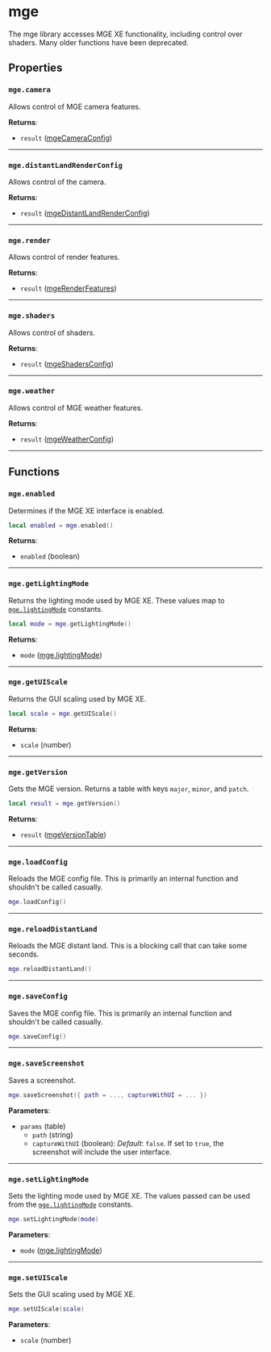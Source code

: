 # mge
<div class="search_terms" style="display: none">mge</div>

<!---
	This file is autogenerated. Do not edit this file manually. Your changes will be ignored.
	More information: https://github.com/MWSE/MWSE/tree/master/docs
-->

The mge library accesses MGE XE functionality, including control over shaders. Many older functions have been deprecated.

## Properties

### `mge.camera`
<div class="search_terms" style="display: none">camera</div>

Allows control of MGE camera features.

**Returns**:

* `result` ([mgeCameraConfig](../types/mgeCameraConfig.md))

***

### `mge.distantLandRenderConfig`
<div class="search_terms" style="display: none">distantlandrenderconfig</div>

Allows control of the camera.

**Returns**:

* `result` ([mgeDistantLandRenderConfig](../types/mgeDistantLandRenderConfig.md))

***

### `mge.render`
<div class="search_terms" style="display: none">render</div>

Allows control of render features.

**Returns**:

* `result` ([mgeRenderFeatures](../types/mgeRenderFeatures.md))

***

### `mge.shaders`
<div class="search_terms" style="display: none">shaders</div>

Allows control of shaders.

**Returns**:

* `result` ([mgeShadersConfig](../types/mgeShadersConfig.md))

***

### `mge.weather`
<div class="search_terms" style="display: none">weather</div>

Allows control of MGE weather features.

**Returns**:

* `result` ([mgeWeatherConfig](../types/mgeWeatherConfig.md))

***

## Functions

### `mge.enabled`
<div class="search_terms" style="display: none">enabled</div>

Determines if the MGE XE interface is enabled.

```lua
local enabled = mge.enabled()
```

**Returns**:

* `enabled` (boolean)

***

### `mge.getLightingMode`
<div class="search_terms" style="display: none">getlightingmode, lightingmode</div>

Returns the lighting mode used by MGE XE. These values map to [`mge.lightingMode`](https://mwse.github.io/MWSE/references/mge/lighting-modes/) constants.

```lua
local mode = mge.getLightingMode()
```

**Returns**:

* `mode` ([mge.lightingMode](../references/mge/lighting-modes.md))

***

### `mge.getUIScale`
<div class="search_terms" style="display: none">getuiscale, uiscale</div>

Returns the GUI scaling used by MGE XE.

```lua
local scale = mge.getUIScale()
```

**Returns**:

* `scale` (number)

***

### `mge.getVersion`
<div class="search_terms" style="display: none">getversion, version</div>

Gets the MGE version. Returns a table with keys `major`, `minor`, and `patch`.

```lua
local result = mge.getVersion()
```

**Returns**:

* `result` ([mgeVersionTable](../types/mgeVersionTable.md))

***

### `mge.loadConfig`
<div class="search_terms" style="display: none">loadconfig</div>

Reloads the MGE config file. This is primarily an internal function and shouldn't be called casually.

```lua
mge.loadConfig()
```

***

### `mge.reloadDistantLand`
<div class="search_terms" style="display: none">reloaddistantland</div>

Reloads the MGE distant land. This is a blocking call that can take some seconds.

```lua
mge.reloadDistantLand()
```

***

### `mge.saveConfig`
<div class="search_terms" style="display: none">saveconfig</div>

Saves the MGE config file. This is primarily an internal function and shouldn't be called casually.

```lua
mge.saveConfig()
```

***

### `mge.saveScreenshot`
<div class="search_terms" style="display: none">savescreenshot</div>

Saves a screenshot.

```lua
mge.saveScreenshot({ path = ..., captureWithUI = ... })
```

**Parameters**:

* `params` (table)
	* `path` (string)
	* `captureWithUI` (boolean): *Default*: `false`. If set to `true`, the screenshot will include the user interface.

***

### `mge.setLightingMode`
<div class="search_terms" style="display: none">setlightingmode, lightingmode</div>

Sets the lighting mode used by MGE XE. The values passed can be used from the [`mge.lightingMode`](https://mwse.github.io/MWSE/references/mge/lighting-modes/) constants.

```lua
mge.setLightingMode(mode)
```

**Parameters**:

* `mode` ([mge.lightingMode](../references/mge/lighting-modes.md))

***

### `mge.setUIScale`
<div class="search_terms" style="display: none">setuiscale, uiscale</div>

Sets the GUI scaling used by MGE XE.

```lua
mge.setUIScale(scale)
```

**Parameters**:

* `scale` (number)

